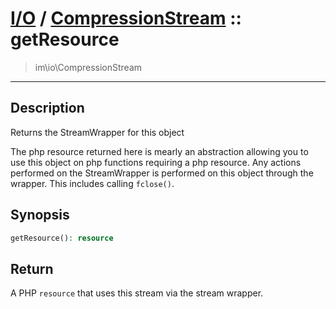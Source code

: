 # [I/O](io.md) / [CompressionStream](io-CompressionStream.md) :: getResource
 > im\io\CompressionStream
____

## Description
Returns the StreamWrapper for this object

The php resource returned here is mearly an abstraction
allowing you to use this object on php functions requiring
a php resource. Any actions performed on the StreamWrapper
is performed on this object through the wrapper.
This includes calling `fclose()`.

## Synopsis
```php
getResource(): resource
```

## Return
A PHP `resource` that uses this stream via the stream wrapper.
